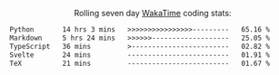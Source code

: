 <p align="center">Rolling seven day <a href="https://wakatime.com/@syrkis"/>WakaTime</a> coding stats:</p>
<!--START_SECTION:waka-->

```txt
Python       14 hrs 3 mins   >>>>>>>>>>>>>>>>---------   65.16 %
Markdown     5 hrs 24 mins   >>>>>>-------------------   25.05 %
TypeScript   36 mins         >------------------------   02.82 %
Svelte       24 mins         -------------------------   01.91 %
TeX          21 mins         -------------------------   01.67 %
```

<!--END_SECTION:waka-->
